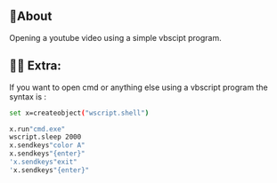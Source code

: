 
## 📝About
Opening a youtube video using a simple vbscipt program.

## 👨‍💻 Extra:
If you want to open cmd or anything else using a vbscript program the syntax is :

```sh
set x=createobject("wscript.shell")

x.run"cmd.exe"
wscript.sleep 2000
x.sendkeys"color A"
x.sendkeys"{enter}"
'x.sendkeys"exit"
'x.sendkeys"{enter}"



```
